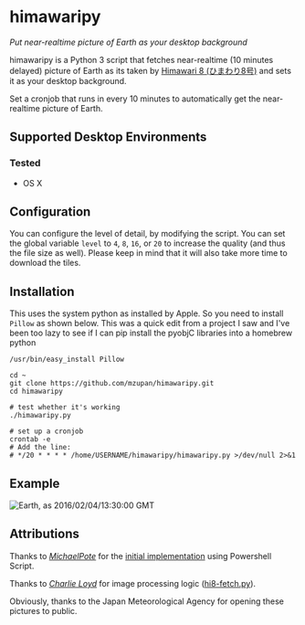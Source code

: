 # himawaripy
*Put near-realtime picture of Earth as your desktop background*

himawaripy is a Python 3 script that fetches near-realtime (10 minutes delayed)
picture of Earth as its taken by
[Himawari 8 (ひまわり8号)](https://en.wikipedia.org/wiki/Himawari_8) and sets it
as your desktop background.

Set a cronjob that runs in every 10 minutes to automatically get the
near-realtime picture of Earth.

## Supported Desktop Environments
### Tested
* OS X


## Configuration
You can configure the level of detail, by modifying the script. You can set the
global variable `level` to `4`, `8`, `16`, or `20` to increase the quality (and
thus the file size as well). Please keep in mind that it will also take more
time to download the tiles.

## Installation

This uses the system python as installed by Apple. So you need to install `Pillow` as shown below. This was a quick edit from a project I saw and I've been too lazy to see if I can pip install the pyobjC libraries into a homebrew python


    /usr/bin/easy_install Pillow

    cd ~
    git clone https://github.com/mzupan/himawaripy.git
    cd himawaripy
    
    # test whether it's working
    ./himawaripy.py
    
    # set up a cronjob
    crontab -e
    # Add the line:
    # */20 * * * * /home/USERNAME/himawaripy/himawaripy.py >/dev/null 2>&1
    
## Example
![Earth, as 2016/02/04/13:30:00 GMT](http://i.imgur.com/4XA6WaM.jpg)
    
## Attributions
Thanks to *[MichaelPote](https://github.com/MichaelPote)* for the [initial
implementation](https://gist.github.com/MichaelPote/92fa6e65eacf26219022) using
Powershell Script.

Thanks to *[Charlie Loyd](https://github.com/celoyd)* for image processing logic
([hi8-fetch.py](https://gist.github.com/celoyd/39c53f824daef7d363db)).

Obviously, thanks to the Japan Meteorological Agency for opening these pictures
to public.
